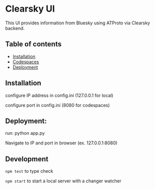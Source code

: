 # Clearsky UI

This UI provides information from Bluesky using ATProto via Clearsky backend.

## Table of contents

- [Installation](#installation)
- [Codespaces](#codespaces)
- [Deployment](#deployment)

## Installation

configure IP address in config.ini (127.0.0.1 for local)

configure port in config.ini (8080 for codespaces)

## Deployment:
run: python app.py

Navigate to IP and port in browser (ex. 127.0.0.1:8080)

## Development

`npm test` to type check

`npm start` to start a local server with a changer watcher
